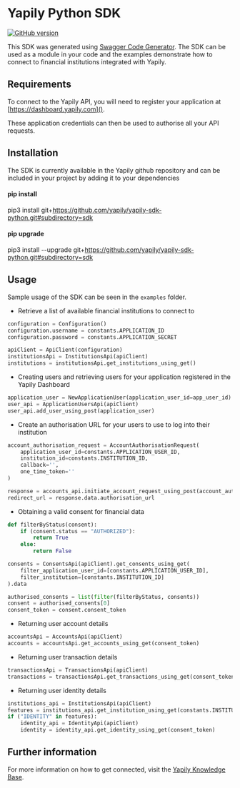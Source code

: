 # Yapily Python SDK
[![GitHub version](https://d25lcipzij17d.cloudfront.net/badge.svg?id=gh&type=6&v=1.354.0&x2=0)](http://badge.fury.io/gh/boennemann%2Fbadges)

This SDK was generated using [Swagger Code Generator](https://github.com/swagger-api/swagger-codegen). The SDK can be used as a module in your code and the examples demonstrate how to connect
to financial institutions integrated with Yapily.

## Requirements

To connect to the Yapily API, you will need to register your 
application at [https://dashboard.yapily.com]().

These application credentials can then be used to authorise all
your API requests.

## Installation

The SDK is currently available in the Yapily github repository and 
can be included in your project 
by adding it to your dependencies

#### pip install

pip3 install git+https://github.com/yapily/yapily-sdk-python.git#subdirectory=sdk

#### pip upgrade

pip3 install --upgrade git+https://github.com/yapily/yapily-sdk-python.git#subdirectory=sdk

## Usage

Sample usage of the SDK can be seen in the `examples` folder.

- Retrieve a list of available financial institutions to connect to

```python
configuration = Configuration()
configuration.username = constants.APPLICATION_ID
configuration.password = constants.APPLICATION_SECRET

apiClient = ApiClient(configuration)
institutionsApi = InstitutionsApi(apiClient)
institutions = institutionsApi.get_institutions_using_get()
```

- Creating users and retrieving users for your application registered in the Yapily Dashboard
```python
application_user = NewApplicationUser(application_user_id=app_user_id)
user_api = ApplicationUsersApi(apiClient)
user_api.add_user_using_post(application_user)
```

- Create an authorisation URL for your users to use to log into their institution

```python
account_authorisation_request = AccountAuthorisationRequest(
    application_user_id=constants.APPLICATION_USER_ID, 
    institution_id=constants.INSTITUTION_ID,
    callback='',
    one_time_token=''
)

response = accounts_api.initiate_account_request_using_post(account_auth_request=account_authorisation_request)
redirect_url = response.data.authorisation_url
```
 
- Obtaining a valid consent for financial data

```python
def filterByStatus(consent):
    if (consent.status == "AUTHORIZED"):
        return True
    else:
        return False

consents = ConsentsApi(apiClient).get_consents_using_get(
    filter_application_user_id=[constants.APPLICATION_USER_ID],
    filter_institution=[constants.INSTITUTION_ID]
).data

authorised_consents = list(filter(filterByStatus, consents))
consent = authorised_consents[0]
consent_token = consent.consent_token
```

- Returning user account details
```python
accountsApi = AccountsApi(apiClient)
accounts = accountsApi.get_accounts_using_get(consent_token)
```

- Returning user transaction details

```python
transactionsApi = TransactionsApi(apiClient)
transactions = transactionsApi.get_transactions_using_get(consent_token, accounts.data[0]._id)
```

- Returning user identity details
```python
institutions_api = InstitutionsApi(apiClient)
features = institutions_api.get_institution_using_get(constants.INSTITUTION_ID).features
if ("IDENTITY" in features):
    identity_api = IdentityApi(apiClient)
    identity = identity_api.get_identity_using_get(consent_token)
```

## Further information

For more information on how to get connected, visit the [Yapily Knowledge Base](https://kb.yapily.com).
